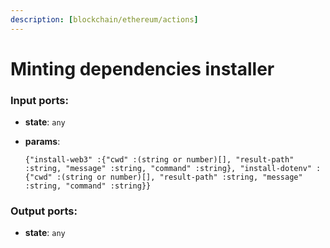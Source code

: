 ```yaml
---
description: [blockchain/ethereum/actions]
---
```


# Minting dependencies installer

### Input ports:

* __state__: `any`


* __params__: 
    ```
    {"install-web3" :{"cwd" :(string or number)[], "result-path" :string, "message" :string, "command" :string}, "install-dotenv" :{"cwd" :(string or number)[], "result-path" :string, "message" :string, "command" :string}}
    ```

### Output ports:

* __state__: `any`

